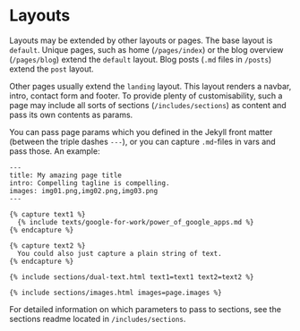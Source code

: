 # Layouts

Layouts may be extended by other layouts or pages. The base layout is `default`. Unique pages, such as home (`/pages/index`) or the blog overview (`/pages/blog`) extend the `default` layout. Blog posts (`.md` files in `/posts`) extend the `post` layout.

Other pages usually extend the `landing` layout. This layout renders a navbar, intro, contact form and footer. To provide plenty of customisability, such a page may include all sorts of sections (`/includes/sections`) as content and pass its own contents as params.

You can pass page params which you defined in the Jekyll front matter (between the triple dashes `---`), or you can capture `.md`-files in vars and pass those. An example:

```
---
title: My amazing page title
intro: Compelling tagline is compelling.
images: img01.png,img02.png,img03.png
---

{% capture text1 %}
  {% include texts/google-for-work/power_of_google_apps.md %}
{% endcapture %}

{% capture text2 %}
  You could also just capture a plain string of text. 
{% endcapture %}

{% include sections/dual-text.html text1=text1 text2=text2 %}

{% include sections/images.html images=page.images %}
```

For detailed information on which parameters to pass to sections, see the sections readme located in `/includes/sections`.
